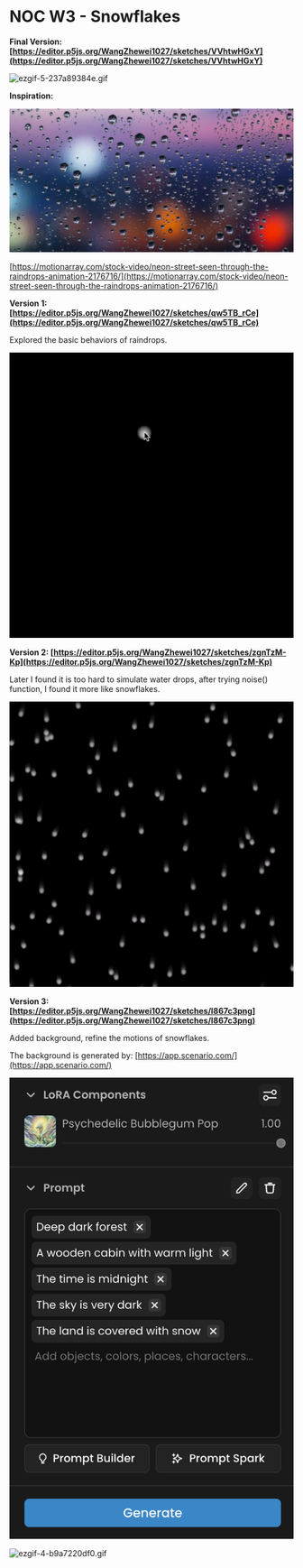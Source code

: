 # NOC W3 - Snowflakes

**Final Version: [https://editor.p5js.org/WangZhewei1027/sketches/VVhtwHGxY](https://editor.p5js.org/WangZhewei1027/sketches/VVhtwHGxY)**

![ezgif-5-237a89384e.gif](NOC%20W3%20-%20Snowflakes%203e3db323392a482191f1106d909fb036/ezgif-5-237a89384e.gif)

**Inspiration:**

![截屏2024-02-17 22.39.49.png](NOC%20W3%20-%20Snowflakes%203e3db323392a482191f1106d909fb036/%25E6%2588%25AA%25E5%25B1%258F2024-02-17_22.39.49.png)

[https://motionarray.com/stock-video/neon-street-seen-through-the-raindrops-animation-2176716/](https://motionarray.com/stock-video/neon-street-seen-through-the-raindrops-animation-2176716/)

**Version 1: [https://editor.p5js.org/WangZhewei1027/sketches/qw5TB_rCe](https://editor.p5js.org/WangZhewei1027/sketches/qw5TB_rCe)**

Explored the basic behaviors of raindrops.

![ezgif-5-7bda907cf0.gif](NOC%20W3%20-%20Snowflakes%203e3db323392a482191f1106d909fb036/ezgif-5-7bda907cf0.gif)

**Version 2: [https://editor.p5js.org/WangZhewei1027/sketches/zgnTzM-Kp](https://editor.p5js.org/WangZhewei1027/sketches/zgnTzM-Kp)**

Later I found it is too hard to simulate water drops, after trying noise() function, I found it more like snowflakes.

![ezgif-3-dc673acbf8.gif](NOC%20W3%20-%20Snowflakes%203e3db323392a482191f1106d909fb036/ezgif-3-dc673acbf8.gif)

**Version 3: [https://editor.p5js.org/WangZhewei1027/sketches/I867c3png](https://editor.p5js.org/WangZhewei1027/sketches/I867c3png)**

Added background, refine the motions of snowflakes.

The background is generated by: [https://app.scenario.com/](https://app.scenario.com/)

![截屏2024-02-19 17.54.58.png](NOC%20W3%20-%20Snowflakes%203e3db323392a482191f1106d909fb036/%25E6%2588%25AA%25E5%25B1%258F2024-02-19_17.54.58.png)

![ezgif-4-b9a7220df0.gif](NOC%20W3%20-%20Snowflakes%203e3db323392a482191f1106d909fb036/ezgif-4-b9a7220df0.gif)